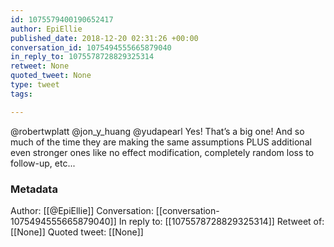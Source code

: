 ```yaml
---
id: 1075579400190652417
author: EpiEllie
published_date: 2018-12-20 02:31:26 +00:00
conversation_id: 1075494555665879040
in_reply_to: 1075578728829325314
retweet: None
quoted_tweet: None
type: tweet
tags:

---
```


@robertwplatt @jon_y_huang @yudapearl Yes! That’s a big one! And so much of the time they are making the same assumptions PLUS additional even stronger ones like no effect modification, completely random loss to follow-up, etc...

### Metadata

Author: [[@EpiEllie]]
Conversation: [[conversation-1075494555665879040]]
In reply to: [[1075578728829325314]]
Retweet of: [[None]]
Quoted tweet: [[None]]
